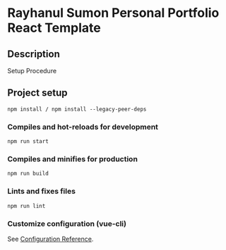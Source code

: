 # Rayhanul Sumon Personal Portfolio React Template

## Description

Setup Procedure 
 
## Project setup

```
npm install / npm install --legacy-peer-deps 
``` 

### Compiles and hot-reloads for development

``` 
npm run start   
```   

### Compiles and minifies for production

```     
npm run build     
```      
 
### Lints and fixes files   

```
npm run lint
```

### Customize configuration (vue-cli)

See [Configuration Reference](https://cli.vuejs.org/config/).
